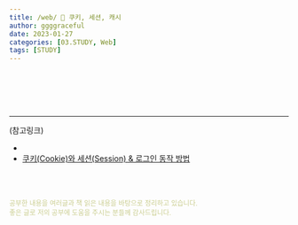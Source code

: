 ```yaml
---
title: /web/ 💚 쿠키, 세션, 캐시
author: ggggraceful
date: 2023-01-27
categories: [03.STUDY, Web]
tags: [STUDY]
---
```


<br/>
<br/>








<br/>
<br/>

---

(참고링크)

- [](https://brunch.co.kr/@jinyoungchoi95/1)
- [쿠키(Cookie)와 세션(Session) & 로그인 동작 방법](https://cjh5414.github.io/cookie-and-session/)

<br/>
<br/>

<span style="font-size: 12px; color:  #cbce91"> 공부한 내용을 여러글과 책 읽은 내용을 바탕으로 정리하고 있습니다.</span>  
<span style="font-size: 12px; color:  #cbce91"> 좋은 글로 저의 공부에 도움을 주시는 분들께 감사드립니다. </span>

<!--

❤️면접예상질문 ❤️

-->
